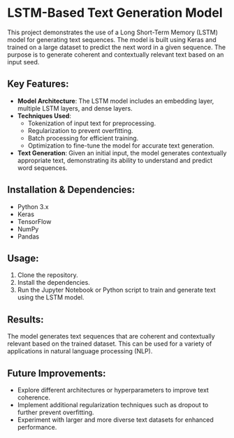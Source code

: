 # LSTM-Based Text Generation Model

This project demonstrates the use of a Long Short-Term Memory (LSTM) model for generating text sequences. The model is built using Keras and trained on a large dataset to predict the next word in a given sequence. The purpose is to generate coherent and contextually relevant text based on an input seed.

## Key Features:
- **Model Architecture**: The LSTM model includes an embedding layer, multiple LSTM layers, and dense layers.
- **Techniques Used**:
  - Tokenization of input text for preprocessing.
  - Regularization to prevent overfitting.
  - Batch processing for efficient training.
  - Optimization to fine-tune the model for accurate text generation.
- **Text Generation**: Given an initial input, the model generates contextually appropriate text, demonstrating its ability to understand and predict word sequences.

## Installation & Dependencies:
- Python 3.x
- Keras
- TensorFlow
- NumPy
- Pandas

## Usage:
1. Clone the repository.
2. Install the dependencies.
3. Run the Jupyter Notebook or Python script to train and generate text using the LSTM model.

## Results:
The model generates text sequences that are coherent and contextually relevant based on the trained dataset. This can be used for a variety of applications in natural language processing (NLP).

## Future Improvements:
- Explore different architectures or hyperparameters to improve text coherence.
- Implement additional regularization techniques such as dropout to further prevent overfitting.
- Experiment with larger and more diverse text datasets for enhanced performance.
